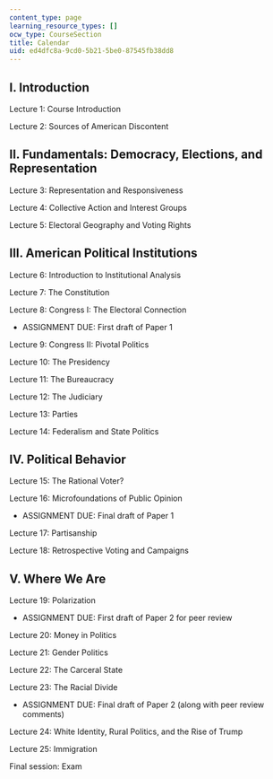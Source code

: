 ```yaml
---
content_type: page
learning_resource_types: []
ocw_type: CourseSection
title: Calendar
uid: ed4dfc8a-9cd0-5b21-5be0-87545fb38dd8
---
```


I. Introduction 
----------------

Lecture 1: Course Introduction

Lecture 2: Sources of American Discontent

II. Fundamentals: Democracy, Elections, and Representation
----------------------------------------------------------

Lecture 3: Representation and Responsiveness

Lecture 4: Collective Action and Interest Groups

Lecture 5: Electoral Geography and Voting Rights

III. American Political Institutions
------------------------------------

Lecture 6: Introduction to Institutional Analysis

Lecture 7: The Constitution

Lecture 8: Congress I: The Electoral Connection

*   ASSIGNMENT DUE: First draft of Paper 1

Lecture 9: Congress II: Pivotal Politics

Lecture 10: The Presidency

Lecture 11: The Bureaucracy

Lecture 12: The Judiciary

Lecture 13: Parties

Lecture 14: Federalism and State Politics

IV. Political Behavior
----------------------

Lecture 15: The Rational Voter?

Lecture 16: Microfoundations of Public Opinion

*   ASSIGNMENT DUE: Final draft of Paper 1

Lecture 17: Partisanship

Lecture 18: Retrospective Voting and Campaigns

V. Where We Are
---------------

Lecture 19: Polarization

*   ASSIGNMENT DUE: First draft of Paper 2 for peer review

Lecture 20: Money in Politics

Lecture 21: Gender Politics

Lecture 22: The Carceral State

Lecture 23: The Racial Divide

*   ASSIGNMENT DUE: Final draft of Paper 2 (along with peer review comments)

Lecture 24: White Identity, Rural Politics, and the Rise of Trump

Lecture 25: Immigration

Final session: Exam